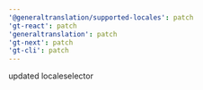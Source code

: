 ```yaml
---
'@generaltranslation/supported-locales': patch
'gt-react': patch
'generaltranslation': patch
'gt-next': patch
'gt-cli': patch
---
```


updated localeselector
